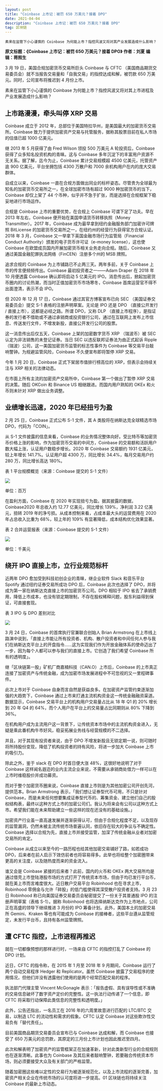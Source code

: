 ```yaml
---
layout: post
title: "Coinbase 上市记：被罚 650 万美元？接着 DPO"
date: 2021-04-04
description: "Coinbase 上市记：被罚 650 万美元？接着 DPO"
tag: 区块链
---   
```


```
素来在监管下小心谨慎的 Coinbase 为何能上市？指控风波又将对其产业发展造成什么影响？
```
**原文标题：《Coinbase 上市记：被罚 650 万美元？接着 DPO》**
**作者：刘夏**
**编辑：蒋照生**

3 月 19 日，美国合规加密货币交易所巨头 Coinbase 与 CFTC （美国商品期货交易委员会）就不当报告交易量和「自我交易」的指控达成和解，被罚款 650 万美元。同时，公司宣布将推迟到 4 月份上市。

素来在监管下小心谨慎的 Coinbase 为何能上市？指控风波又将对其上市进程及产业发展造成什么影响？

## 上市路漫漫，牵头叫停 XRP 交易
Coinbase 成立于 2012 年，总部位于美国特拉华州，是美国最大的加密货币交易所。Coinbase 致力于提供加密资产交易与托管服务，据称其股票目前在私人市场的估值已超 1000 亿美元。

继 2013 年 5 月获得了由 Fred Wilson 领投 500 万美元 A 轮投资后，Coinbase 获得了众多知名投资机构的青睐。这与 Coinbase 多年沉淀下的丰富用户资源不无关系。据了解，迄今为止，Coinbase 累计交易规模超 4500 亿美元，托管资产逾 900 亿美元，平台坐拥包括 4300 万散户和 7000 余机构用户在内的庞大交易群体。

自成立以来，Coinbase 一直在合规方面做出同业的标杆姿态。尽管贵为全球最为知名的加密货币交易所之一，在全球加密市场有超过 9000 种加密货币的当下，Coinbase 却仅上架了 44 个币种，似乎并不急于扩张，而是选择在合规框架下稳妥地进行市场运作。

合规是 Coinbase 上市的重要优势，在合规上 Coinbase 可谓下足了功夫。早在 2013 年左右，Coinbase 便开始在美国申请货币转移执照（Money Transmitter）。2017 年，Coinbase 成为最早拿到纽约金融服务部门加密许可牌照 BitLicense 的加密货币交易所之一，在纽约州的经营行为获得官方合规认证。2018 年 3 月，Coinbase 又一举拿下英国金融市场行为监管局（Financial Conduct Authority）颁发的电子货币许可证（e-money license），这也使 Coinbase 在欧盟成员国内开展加密货币相关业务走向合规。随后，Coinbase 又通过美国金融犯罪执法网络（FinCEN）注册多个州的 MSB 牌照。

追求合规的 Coinbase 为上市铺路已不止两三天。两年多前，关于 Coinbase 上市的传言便频频传出。Coinbase 最初投资者之一——Adam Draper 在 2018 年 10 月便透露 Coinbase 确认即将启动 5 亿美元的 IPO。消息传出后，掀起加密货币圈内的讨论热潮，而当时正值加密货币市场寒冬，Coinbase 首席运营官不得不出面澄清，表示不会 IPO。

但 2020 年 12 月 17 日，Coinbase 通过其官方博客宣布已向 SEC （美国证券交易委员会）提交 S-1 表格的注册声明草案。无论是 IPO 还是 DPO （直接公开发行 / 直接上市），这都是必经之路。所谓 DPO，又称 DLP （直接上市程序），是指证券的发行者不借助或不通过承销商或投资银行公司，通过在互联网上发布上市信息、传送发行文件，不增发新股，直接公开发行公司的股票。

这一消息传出后仅五天，Coinbase 上架的加密数字货币 XRP （瑞波币）被 SEC 认定为非法销售的未登记证券。当日 SEC 以违反联邦证券法为由正式起诉 Ripple （瑞波）公司，这一美国加密货币监管的标志性事件为 Coinbase 等交易平台敲响警钟。为规避监管风险，Coinbase 不久便宣布即将暂停 XRP 交易。

今年 1 月 20 日，Coinbase 正式下架居市值排行榜高位的 XRP，但表示会持续关注与 XRP 相关的法律动态。

在市面上所有主流的加密资产交易所中，Coinbase 第一个做出了暂停 XRP 交易的决策。随后 OKCoin 和 Binance US 相继跟进。而国内用户熟知的 OKEx 和火币则未针对 XRP 做出业务调整。

## 业绩增长迅速，2020 年已经扭亏为盈
2 月 25 日，Coinbase 正式公布 S-1 文件，其 A 类股将在纳斯达克全球精选市场 DPO，代码为「COIN」。

从 S-1 文件披露的信息来看，Coinbase 的业务情况整体向好。受比特币等加密货币价格上涨的影响，作为加密货币交易的中间方，Coinbase 的交易额和活跃用户数大幅上涨，认证用户数稳步增长。2020 年 Coinbase 交易额约 1931 亿美元，较上年增长 141.7%。认证用户超 4300 万，同比增长 34.4%，每月交易用户约 280 万，同比增长高达 180%。

表 1 平台规模概览（来源：Coinbase 提交的 S-1 文件）

![](/images/posts/nft/0404.01.jpg)

单位：百万

在盈利方面，Coinbase 在 2020 年实现扭亏为盈。据其披露的数据，Coinbase2020 年总收入约 12.77 亿美元，同比增长 139%，净利润 3.22 亿美元，扭转 2019 年的净亏损。从成本控制来看，占成本最大头的运营费用在 2020 年占总收入比重为 68%，较上年的 109% 有显著降低，成本结构优化效果显著。

表 2 合并运营报表（来源：Coinbase 提交的 S-1 文件）

![](/images/posts/nft/0404.02.jpg)

单位：千美元

## 绕开 IPO 直接上市，立行业规范标杆
近两年 DPO 愈加受到科技初创企业的青睐，继企业软件 Slack 和音乐平台 Spotify 通过纽约证券交易所成功 DPO 后，Coinbase 此次也选择了 DPO，并将成为第一家在纳斯达克直接上市的加密货币公司。DPO 相较于 IPO 省去了承销费用，降低上市成本，也没有锁定期限制，不存在股权稀释问题，股东利益得到保证，可直接套现。

表 3 IPO 与 DPO 差别对比

![](/images/posts/nft/0404.03.jpg)

3 月 24 日，Coinbase 的首席执行官兼联合创始人 Brian Armstrong 在上市线上路演中说到，「直接上市能让所有投资者、机构、散户投资者和中间任何人参与我们在纳斯达克平台上的开盘指令……这为实现我们作为开放金融体系的使命迈出了一步，因为每个人都可以参与我们的直接上市。它创造了我们希望 Coinbase 所有的透明度」。

继「区块链第一股」矿机厂商嘉楠科技（CAN.O）上市后，Coinbase 的上市真正连接了加密资产与传统金融，成为加密市场发展进程中不可忽视的又一里程碑事件。

此次上市对于 Coinbase 自身而言自然是获益良多。在加密资产监管约束逐渐加强的大趋势下，Coinbase 通过上市来打通主流机构资金这一传统金融融资渠道。数据显示，Coinbase 交易平台上的机构用户交易量占比从 18 年 Q1 的 20% 增长到 20 年 Q4 的 64%，而个人用户在平台上的交易量占比同期则从 80% 下降到 36%。

在机构用户成为主流用户这一背景下，让传统资本市场中的主流机构资金进入，无疑是乘此番机构牛市好风，稳妥拓展业务线与经营规模的不二选择。

并且，对于其现有投资者来说，由于 DPO 不增发新股且无锁定期一说，则可随时将所持股份变现，降低了机构投资者的持有风险，将进一步加大 Coinbase 上市的吸引力。

除此之外，鉴于 slack 在 DPO 时首日便大涨 48%，这很好地说明了对于 Coinbase 这样闻名遐迩的业内主流企业来说，不需要从承销商处借力一样可以在上市时维稳股价并成功募资。

而对于整个加密货币圈来说，Coinbase 直接上市则是为其他加密公司开创先河，提供范本。Brian Armstrong 表示，「我们想让证券型代币可用，不只是针对 Coinbase，而是未来任何想要集成证券型代币的、筹集资金、建立他们自己的股权结构表，最终以这种方式上市的加密公司们。我认为将来会有公司以这种方式上市。希望我们能在未来帮助建立一些这样的现在还没有的基础设施。」

加密资产行业虽一直高速发展并逐渐获得认可，但由于合规化程度不足，以及现存的监管漏洞，仍然未被主流传统市场普遍认同，依旧存在较大的争议与不确定性。Coinbase 选择以合规为先，直接上市并接受监管，加深了传统金融从业者对加密交易所的肯定。

Coinbase 从成立以来至今的一路历程也给其他加密交易铺好了路，如若成功 DPO，后来者在前人启示下效仿前者也将容易得多。此举也将给整个加密圈带来更高的关注度，以及随热度而来的资金流入。

谁又会是 Coinbase 紧接的后来者？此前，国内的火币和 OKEx 两大交易所均是通过借壳上市登陆港股市场的方式打开了传统资本市场，但由于均已发行平台币，就在美上市而言难度很大。近日散户交易平台 Robinhood 也在寻求上市，Robinhood 零佣金与允许「碎股」的低门槛使得其深受散户投资者支持。3 月 23 日 Robinhood 称已向美国证券交易委员会秘密提交了一份关于其普通股 IPO 的注册声明草案（表格 S-1）。据称 Robinhood 也将选择纳斯达克作为上市地点，公司正在高盛的领导下继续推进 3 月份的 IPO 筹备计划。此外，美国本土的加密交易所 Gemini、Kraken 等也有可能成为 Coinbase 的接棒者，这些平台遵从监管规定，未发行平台币，且持有各州监管牌照。

## 遭 CFTC 指控，上市进程再推迟
就在一切都像预想的那样进行时，一场来自 CFTC 的指控打乱了 Coinbase 的 DPO 计划。

近日，CFTC 的指令称，在 2015 年 1 月至 2018 年 9 月期间，Coinbase 运行了两个自动交易程序 Hedger 和 Replicator。虽然 Coinbase 披露了交易程序的使用情况，但他们并没有透露他们使用的是两个经常匹配交易的程序。

执法部门代理主管 Vincent McGonagle 表示：「报告虚假、具有误导性或不准确的交易信息破坏了数字资产定价的完整性。这一执法行动传递了一个信息，即 CFTC 将采取行动保障此类信息的完整性和透明度。」

此外，公告还指出，一名员工在 2016 年的六周里故意进行匹配的 LTC/BTC 交易，以制造 LTC 的流动性和需求的假象。CFTC 认定 Coinbase 对这些欺诈性交易负有「替代责任」。

目前美国商品期货交易委员会宣布已与 Coinbase 达成和解，而 Coinbase 也接受了 650 万美元的总罚款，其原定的三月份上市计划也因此推迟至四月。

此次和解表明了加密资产的监管框架正在加速革新，针对此类新型行业的合规规则也在逐渐清晰。此事也为 Coinbase 及其后来者敲响警钟，若要融合传统资本市场，则必须要接受大众及有关部门的严格监管。

随着加密圈这些难以定性的交易行为被逐渐规范化，以及上市流程的逐渐完善，加密资产相关企业在传统市场的认可度将进一步提高。01 区块链也将持续关注 Coinbase 的最新上市动态。


